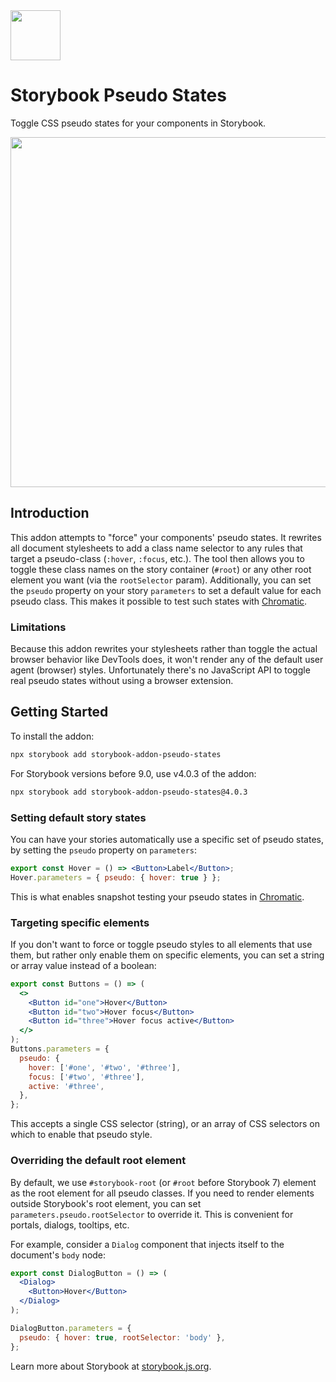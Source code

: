 <img src="https://user-images.githubusercontent.com/321738/105224055-f6c29c00-5b5c-11eb-83c9-ba28a7fbadf2.gif" width="80" height="80" alt="">

# Storybook Pseudo States

Toggle CSS pseudo states for your components in Storybook.

<p>
  <img src="https://user-images.githubusercontent.com/321738/105100903-51e98580-5aae-11eb-82bf-2b625c5a88a3.gif" width="560" alt="" />
</p>

## Introduction

This addon attempts to "force" your components' pseudo states. It rewrites all document stylesheets to add a class name selector to any rules that target a pseudo-class (`:hover`, `:focus`, etc.). The tool then allows you to toggle these class names on the story container (`#root`) or any other root element you want (via the `rootSelector` param). Additionally, you can set the `pseudo` property on your story `parameters` to set a default value for each pseudo class. This makes it possible to test such states with [Chromatic](https://www.chromatic.com/).

### Limitations

Because this addon rewrites your stylesheets rather than toggle the actual browser behavior like DevTools does, it won't render any of the default user agent (browser) styles. Unfortunately there's no JavaScript API to toggle real pseudo states without using a browser extension.

## Getting Started

To install the addon:

```sh
npx storybook add storybook-addon-pseudo-states
```

For Storybook versions before 9.0, use v4.0.3 of the addon:

```sh
npx storybook add storybook-addon-pseudo-states@4.0.3
```

### Setting default story states

You can have your stories automatically use a specific set of pseudo states, by setting the `pseudo` property on `parameters`:

```jsx
export const Hover = () => <Button>Label</Button>;
Hover.parameters = { pseudo: { hover: true } };
```

This is what enables snapshot testing your pseudo states in [Chromatic](https://www.chromatic.com/).

### Targeting specific elements

If you don't want to force or toggle pseudo styles to all elements that use them, but rather only enable them on specific elements, you can set a string or array value instead of a boolean:

```jsx
export const Buttons = () => (
  <>
    <Button id="one">Hover</Button>
    <Button id="two">Hover focus</Button>
    <Button id="three">Hover focus active</Button>
  </>
);
Buttons.parameters = {
  pseudo: {
    hover: ['#one', '#two', '#three'],
    focus: ['#two', '#three'],
    active: '#three',
  },
};
```

This accepts a single CSS selector (string), or an array of CSS selectors on which to enable that pseudo style.

### Overriding the default root element

By default, we use `#storybook-root` (or `#root` before Storybook 7) element as the root element for all pseudo classes. If you need to render elements outside Storybook's root element, you can set `parameters.pseudo.rootSelector` to override it. This is convenient for portals, dialogs, tooltips, etc.

For example, consider a `Dialog` component that injects itself to the document's `body` node:

```jsx
export const DialogButton = () => (
  <Dialog>
    <Button>Hover</Button>
  </Dialog>
);

DialogButton.parameters = {
  pseudo: { hover: true, rootSelector: 'body' },
};
```

Learn more about Storybook at [storybook.js.org](https://storybook.js.org/?ref=readme).
